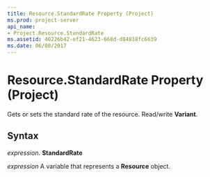 ```yaml
---
title: Resource.StandardRate Property (Project)
ms.prod: project-server
api_name:
- Project.Resource.StandardRate
ms.assetid: 40226b42-ef21-4623-668d-d84818fc6639
ms.date: 06/08/2017
---
```



# Resource.StandardRate Property (Project)

Gets or sets the standard rate of the resource. Read/write **Variant**.


## Syntax

 _expression_. **StandardRate**

 _expression_ A variable that represents a **Resource** object.


